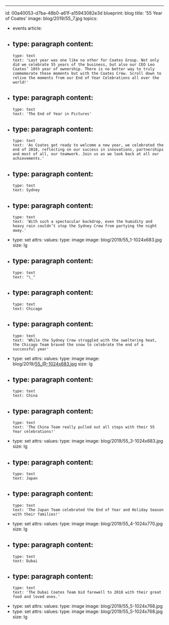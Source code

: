 ---
id: 00a40053-d7ba-48b0-a61f-a15943082e3d
blueprint: blog
title: '55 Year of Coates'
image: blog/2019/55_7.jpg
topics:
  - events
article:
  -
    type: paragraph
    content:
      -
        type: text
        text: 'Last year was one like no other for Coates Group. Not only did we celebrate 55 years of the business, but also our CEO Leo Coates’ 10th year of ownership. There is no better way to truly commemorate these moments but with the Coates Crew. Scroll down to relive the moments from our End of Year Celebrations all over the world!'
  -
    type: paragraph
    content:
      -
        type: text
        text: 'The End of Year in Pictures'
  -
    type: paragraph
    content:
      -
        type: text
        text: 'As Coates got ready to welcome a new year, we celebrated the end of 2018, reflecting on our success in innovations, partnerships and most of all, our teamwork. Join us as we look back at all our achievements.'
  -
    type: paragraph
    content:
      -
        type: text
        text: Sydney
  -
    type: paragraph
    content:
      -
        type: text
        text: 'With such a spectacular backdrop, even the humidity and heavy rain couldn’t stop the Sydney Crew from partying the night away.'
  -
    type: set
    attrs:
      values:
        type: image
        image: blog/2019/55_1-1024x683.jpg
        size: lg
  -
    type: paragraph
    content:
      -
        type: text
        text: "\_"
  -
    type: paragraph
    content:
      -
        type: text
        text: Chicago
  -
    type: paragraph
    content:
      -
        type: text
        text: 'While the Sydney Crew struggled with the sweltering heat, the Chicago Team braved the snow to celebrate the end of a successful year'
  -
    type: set
    attrs:
      values:
        type: image
        image: blog/2019/55_@-1024x683.jpg
        size: lg
  -
    type: paragraph
    content:
      -
        type: text
        text: China
  -
    type: paragraph
    content:
      -
        type: text
        text: 'The China Team really pulled out all stops with their 55 Year celebrations!'
  -
    type: set
    attrs:
      values:
        type: image
        image: blog/2019/55_3-1024x683.jpg
        size: lg
  -
    type: paragraph
    content:
      -
        type: text
        text: Japan
  -
    type: paragraph
    content:
      -
        type: text
        text: 'The Japan Team celebrated the End of Year and Holiday Season with their families!'
  -
    type: set
    attrs:
      values:
        type: image
        image: blog/2019/55_4-1024x770.jpg
        size: lg
  -
    type: paragraph
    content:
      -
        type: text
        text: Dubai
  -
    type: paragraph
    content:
      -
        type: text
        text: 'The Dubai Coates Team bid farewell to 2018 with their great food and loved ones.'
  -
    type: set
    attrs:
      values:
        type: image
        image: blog/2019/55_5-1024x768.jpg
  -
    type: set
    attrs:
      values:
        type: image
        image: blog/2019/55_5-1024x768.jpg
        size: lg